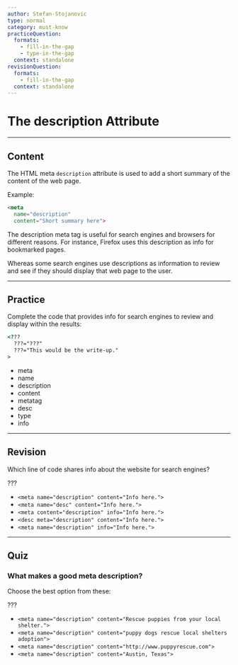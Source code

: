 ```yaml
---
author: Stefan-Stojanovic
type: normal
category: must-know
practiceQuestion:
  formats:
    - fill-in-the-gap
    - type-in-the-gap
  context: standalone
revisionQuestion:
  formats:
    - fill-in-the-gap
  context: standalone
---
```


# The description Attribute


---

## Content

The HTML meta `description` attribute is used to add a short summary of the content of the web page.

Example:

```html
<meta
  name="description"
  content="Short summary here">
```

The description meta tag is useful for search engines and browsers for different reasons. For instance, Firefox uses this description as info for bookmarked pages. 

Whereas some search engines use descriptions as information to review and see if they should display that web page to the user.


---

## Practice

Complete the code that provides info for search engines to review and display within the results:

```html
<??? 
  ???="???" 
  ???="This would be the write-up."
>
```

- meta
- name
- description
- content
- metatag
- desc
- type
- info


---

## Revision

Which line of code shares info about the website for search engines?

???

- `<meta name="description" content="Info here.">`
- `<meta name="desc" content="Info here.">`
- `<meta content="description" info="Info here.">`
- `<desc meta="description" content="Info here.">`
- `<meta name="description" info="Info here.">`


---

## Quiz

### What makes a good meta description?


Choose the best option from these:

???

- `<meta name="description" content="Rescue puppies from your local shelter.">`
- `<meta name="description" content="puppy dogs rescue local shelters adoption">`
- `<meta name="description" content="http://www.puppyrescue.com">`
- `<meta name="description" content="Austin, Texas">`
